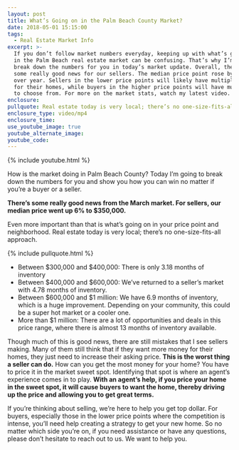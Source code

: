 ```yaml
---
layout: post
title: What’s Going on in the Palm Beach County Market?
date: 2018-05-01 15:15:00
tags:
  - Real Estate Market Info
excerpt: >-
  If you don’t follow market numbers everyday, keeping up with what’s going on
  in the Palm Beach real estate market can be confusing. That’s why I’m going to
  break down the numbers for you in today’s market update. Overall, there is
  some really good news for our sellers. The median price point rose by 6% year
  over year. Sellers in the lower price points will likely have multiple bids
  for their homes, while buyers in the higher price points will have much more
  to choose from. For more on the market stats, watch my latest video.
enclosure:
pullquote: Real estate today is very local; there’s no one-size-fits-all approach.
enclosure_type: video/mp4
enclosure_time:
use_youtube_image: true
youtube_alternate_image:
youtube_code:
---
```


{% include youtube.html %}

How is the market doing in Palm Beach County? Today I’m going to break down the numbers for you and show you how you can win no matter if you’re a buyer or a seller.

**There’s some really good news from the March market. For sellers, our median price went up 6% to $350,000.**

Even more important than that is what’s going on in your price point and neighborhood. Real estate today is very local; there’s no one-size-fits-all approach.

{% include pullquote.html %}

* Between $300,000 and $400,000: There is only 3.18 months of inventory
* Between $400,000 and $600,000: We’ve returned to a seller’s market with 4.78 months of inventory.
* Between $600,000 and $1 million: We have 6.9 months of inventory, which is a huge improvement. Depending on your community, this could be a super hot market or a cooler one.
* More than $1 million: There are a lot of opportunities and deals in this price range, where there is almost 13 months of inventory available.

Though much of this is good news, there are still mistakes that I see sellers making. Many of them still think that if they want more money for their homes, they just need to increase their asking price. **This is the worst thing a seller can do.** How can you get the most money for your home? You have to price it in the market sweet spot. Identifying that spot is where an agent’s experience comes in to play. **With an agent’s help, if you price your home in the sweet spot, it will cause buyers to want the home, thereby driving up the price and allowing you to get great terms.**

If you’re thinking about selling, we’re here to help you get top dollar. For buyers, especially those in the lower price points where the competition is intense, you’ll need help creating a strategy to get your new home. So no matter which side you’re on, if you need assistance or have any questions, please don’t hesitate to reach out to us. We want to help you.